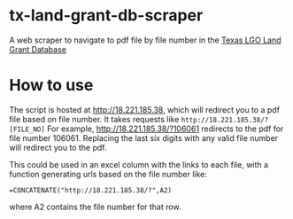 # tx-land-grant-db-scraper
A web scraper to navigate to pdf file by file number in the [Texas LGO Land Grant Database](http://www.glo.texas.gov/history/archives/land-grants/index.cfm)

# How to use
The script is hosted at http://18.221.185.38, which will redirect you to a pdf file based on file number. It takes requests like `http://18.221.185.38/?[FILE_NO]`
For example, http://18.221.185.38/?106061 redirects to the pdf for file number 106061. Replacing the last six digits with any valid file number will redirect you to the pdf.

This could be used in an excel column with the links to each file, with a function generating urls based on the file number like:

`=CONCATENATE("http://18.221.185.38/?",A2)`

where A2 contains the file number for that row.

